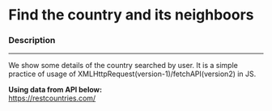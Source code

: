 # Find the country and its neighboors

### Description  
<hr>

We show some details of the country searched by user. It is a simple practice of usage of XMLHttpRequest(version-1)/fetchAPI(version2) in JS.

**Using data from API below:**  
https://restcountries.com/ <br>
